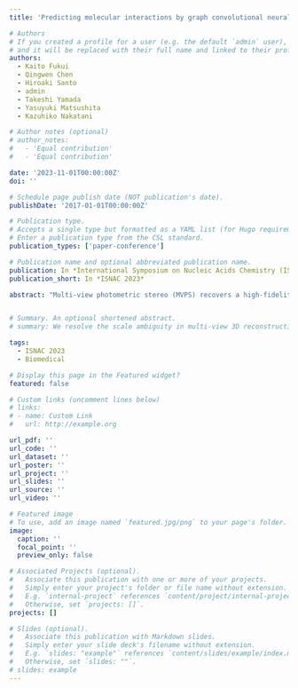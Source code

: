 ```yaml
---
title: 'Predicting molecular interactions by graph convolutional neural networks with global features'

# Authors
# If you created a profile for a user (e.g. the default `admin` user), write the username (folder name) here
# and it will be replaced with their full name and linked to their profile.
authors:
  - Kaito Fukui
  - Qingwen Chen
  - Hiroaki Santo
  - admin
  - Takeshi Yamada
  - Yasuyuki Matsushita
  - Kazuhiko Nakatani

# Author notes (optional)
# author_notes:
#   - 'Equal contribution'
#   - 'Equal contribution'

date: '2023-11-01T00:00:00Z'
doi: ''

# Schedule page publish date (NOT publication's date).
publishDate: '2017-01-01T00:00:00Z'

# Publication type.
# Accepts a single type but formatted as a YAML list (for Hugo requirements).
# Enter a publication type from the CSL standard.
publication_types: ['paper-conference']

# Publication name and optional abbreviated publication name.
publication: In *International Symposium on Nucleic Acids Chemistry (ISNAC 2023)*
publication_short: In *ISNAC 2023*

abstract: "Multi-view photometric stereo (MVPS) recovers a high-fidelity 3D shape of a scene by benefiting from both multi-view stereo and photometric stereo. While photometric stereo boosts detailed shape reconstruction it necessitates recording images under various light conditions for each viewpoint. In particular calibrating the light directions for each view significantly increases the cost of acquiring images. To make MVPS more accessible we introduce a practical and easy-to-implement setup multi-view constrained photometric stereo (MVCPS) where the light directions are unknown but constrained to move together with the camera. Unlike conventional multi-view uncalibrated photometric stereo our constrained setting reduces the ambiguities of surface normal estimates from per-view linear ambiguities to a single and global linear one thereby simplifying the disambiguation process. The proposed method integrates the ambiguous surface normal into neural surface reconstruction (NeuS) to simultaneously resolve the global ambiguity and estimate the detailed 3D shape. Experiments demonstrate that our method estimates accurate shapes under sparse viewpoints using only a few multi-view constrained light sources."


# Summary. An optional shortened abstract.
# summary: We resolve the scale ambiguity in multi-view 3D reconstruction with dual-pixel imaging. 

tags:
  - ISNAC 2023
  - Biomedical

# Display this page in the Featured widget?
featured: false 

# Custom links (uncomment lines below)
# links:
# - name: Custom Link
#   url: http://example.org

url_pdf: ''
url_code: ''
url_dataset: ''
url_poster: ''
url_project: ''
url_slides: ''
url_source: ''
url_video: ''

# Featured image
# To use, add an image named `featured.jpg/png` to your page's folder.
image:
  caption: ''
  focal_point: ''
  preview_only: false

# Associated Projects (optional).
#   Associate this publication with one or more of your projects.
#   Simply enter your project's folder or file name without extension.
#   E.g. `internal-project` references `content/project/internal-project/index.md`.
#   Otherwise, set `projects: []`.
projects: []

# Slides (optional).
#   Associate this publication with Markdown slides.
#   Simply enter your slide deck's filename without extension.
#   E.g. `slides: "example"` references `content/slides/example/index.md`.
#   Otherwise, set `slides: ""`.
# slides: example
---
```


<!-- {{% callout note %}}
Click the _Cite_ button above to demo the feature to enable visitors to import publication metadata into their reference management software.
{{% /callout %}}

{{% callout note %}}
Create your slides in Markdown - click the _Slides_ button to check out the example.
{{% /callout %}}

Add the publication's **full text** or **supplementary notes** here. You can use rich formatting such as including [code, math, and images](https://docs.hugoblox.com/content/writing-markdown-latex/). -->
